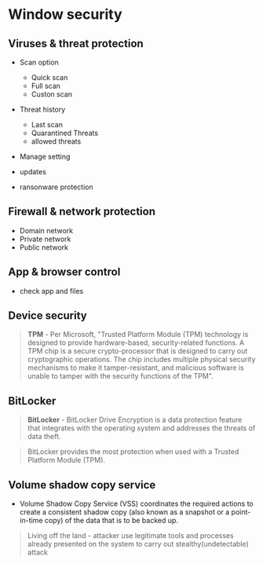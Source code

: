 # Window security

## Viruses & threat protection
- Scan option
    + Quick scan
    + Full scan
    + Custon scan

- Threat history
    + Last scan
    + Quarantined Threats
    + allowed threats

- Manage setting
- updates
- ransonware protection

## Firewall & network protection
- Domain network
- Private network
- Public network

## App & browser control
- check app and files

## Device security

> **TPM** - Per Microsoft, "Trusted Platform Module (TPM) technology is designed to provide hardware-based, security-related functions. A TPM chip is a secure crypto-processor that is designed to carry out cryptographic operations. The chip includes multiple physical security mechanisms to make it tamper-resistant, and malicious software is unable to tamper with the security functions of the TPM".

## BitLocker

> **BitLocker** - BitLocker Drive Encryption is a data protection feature that integrates with the operating system and addresses the threats of data theft.

> BitLocker provides the most protection when used with a Trusted Platform Module (TPM).

## Volume shadow copy service
- Volume Shadow Copy Service (VSS) coordinates the required actions to create a consistent shadow copy (also known as a snapshot or a point-in-time copy) of the data that is to be backed up. 

> Living off the land - attacker use legitimate tools and processes already presented on the system to carry out stealthy(undetectable) attack
